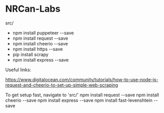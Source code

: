 # NRCan-Labs

src/
- npm install puppeteer --save
- npm install request --save
- npm install cheerio --save
- npm install https --save
- pip install scrapy
- npm install express --save


Useful links:

https://www.digitalocean.com/community/tutorials/how-to-use-node-js-request-and-cheerio-to-set-up-simple-web-scraping



To get setup fast, navigate to 'src/'
npm install request --save
npm install cheerio --save
npm install express --save
npm install fast-levenshtein --save